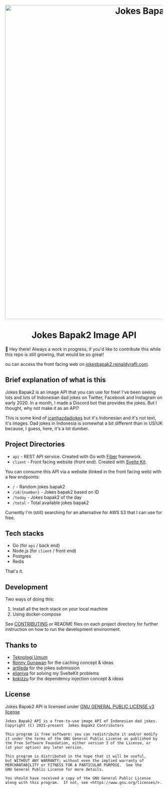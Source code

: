 <h1 align="center">
<br>
  <img src=".github/images/header_github.png" alt="Jokes Bapak2 Heading" width="1000">
  <br>
  <br>
  Jokes Bapak2 Image API
  <br>
</h1>

👋 Hey there! Always a work in progress, if you'd like to contribute this while this repo is still growing, that would be
so great!

ou can access the front facing web on [jokesbapak2.reinaldyrafli.com](http://jokesbapak2.reinaldyrafli.com/).

## Brief explanation of what is this

Jokes Bapak2 is an image API that you can use for free! I've been seeing lots and lots of Indonesian dad jokes on
Twitter, Facebook and Instagram on early 2020. In a month, I made a Discord bot that provides the jokes. But I thought,
why not make it as an API?

This is some kind of [icanhazdadjokes](https://icanhazdadjoke.com/) but it's Indonesian and it's not text, it's images.
Dad jokes in Indonesia is somewhat a bit different than in US/UK because, I guess, here, it's a lot dumber.

## Project Directories

* `api` - REST API service. Created with Go with [Fiber](https://gofiber.io/) framework.
* `client` - Front facing website (front end). Created with [Svelte Kit](https://kit.svelte.dev/).

You can consume this API via a website (linked in the front facing web) with a few endpoints:

* `/` - Random jokes bapak2
* `/id/{number}` - Jokes bapak2 based on ID
* `/today` - Jokes bapak2 of the day
* `/total` - Total available jokes bapak2

Currently I'm (still) searching for an alternative for AWS S3 that I can use for free.

## Tech stacks

* Go (for `api` / back end)
* Node.js (for `client` / front end)
* Postgres
* Redis

That's it.

## Development

Two ways of doing this:

1. Install all the tech stack on your local machine
2. Using docker-compose

See [CONTRIBUTING](./CONTRIBUTING.md) or README files on each project directory for further instruction on how to run
the development environment.

## Thanks to

* [Teknologi Umum](https://t.me/teknologi_umum)
* [Ronny Gunawan](https://github.com/ronnygunawan) for the caching concept & ideas
* [artileda](https://github.com/artileda) for the jokes submission
* [elianiva](https://github.com/elianiva) for solving my SvelteKit problems
* [kokizzu](https://github.com/kokizzu) for the dependency injection concept & ideas

## License

Jokes Bapak2 API is licensed under [GNU GENERAL PUBLIC LICENSE v3 license](./LICENSE)

```
Jokes Bapak2 API is a free-to-use image API of Indonesian dad jokes.
Copyright (C) 2021-present  Jokes Bapak2 Contributors

This program is free software: you can redistribute it and/or modify
it under the terms of the GNU General Public License as published by
the Free Software Foundation, either version 3 of the License, or
(at your option) any later version.

This program is distributed in the hope that it will be useful,
but WITHOUT ANY WARRANTY; without even the implied warranty of
MERCHANTABILITY or FITNESS FOR A PARTICULAR PURPOSE.  See the
GNU General Public License for more details.

You should have received a copy of the GNU General Public License
along with this program.  If not, see <https://www.gnu.org/licenses/>.
```